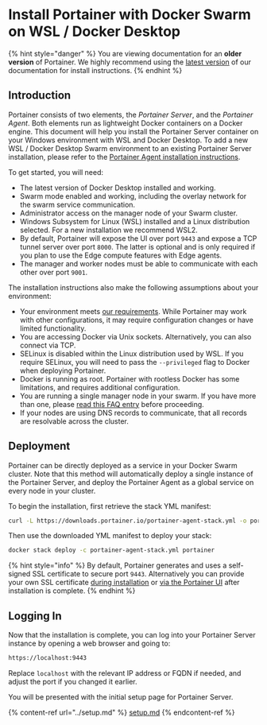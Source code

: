 # Install Portainer with Docker Swarm on WSL / Docker Desktop

{% hint style="danger" %}
You are viewing documentation for an **older version** of Portainer. We highly recommend using the [latest version](https://docs.portainer.io/start/install/server/swarm/wsl) of our documentation for install instructions.
{% endhint %}

## Introduction

Portainer consists of two elements, the _Portainer Server_, and the _Portainer Agent_. Both elements run as lightweight Docker containers on a Docker engine. This document will help you install the Portainer Server container on your Windows environment with WSL and Docker Desktop. To add a new WSL / Docker Desktop Swarm environment to an existing Portainer Server installation, please refer to the [Portainer Agent installation instructions](../../agent/swarm/wsl.md).

To get started, you will need:

* The latest version of Docker Desktop installed and working.
* Swarm mode enabled and working, including the overlay network for the swarm service communication.
* Administrator access on the manager node of your Swarm cluster.
* Windows Subsystem for Linux (WSL) installed and a Linux distribution selected. For a new installation we recommend WSL2.
* By default, Portainer will expose the UI over port `9443` and expose a TCP tunnel server over port `8000`. The latter is optional and is only required if you plan to use the Edge compute features with Edge agents.
* The manager and worker nodes must be able to communicate with each other over port `9001`.

The installation instructions also make the following assumptions about your environment:

* Your environment meets [our requirements](../../../requirements-and-prerequisites.md). While Portainer may work with other configurations, it may require configuration changes or have limited functionality.
* You are accessing Docker via Unix sockets. Alternatively, you can also connect via TCP.
* SELinux is disabled within the Linux distribution used by WSL. If you require SELinux, you will need to pass the `--privileged` flag to Docker when deploying Portainer.
* Docker is running as root. Portainer with rootless Docker has some limitations, and requires additional configuration.
* You are running a single manager node in your swarm. If you have more than one, please [read this FAQ entry](../../../../faq/installing/how-can-i-ensure-portainers-configuration-is-retained.md#docker-swarm) before proceeding.
* If your nodes are using DNS records to communicate, that all records are resolvable across the cluster.

## Deployment

Portainer can be directly deployed as a service in your Docker Swarm cluster. Note that this method will automatically deploy a single instance of the Portainer Server, and deploy the Portainer Agent as a global service on every node in your cluster.

To begin the installation, first retrieve the stack YML manifest:

```bash
curl -L https://downloads.portainer.io/portainer-agent-stack.yml -o portainer-agent-stack.yml
```

Then use the downloaded YML manifest to deploy your stack:

```bash
docker stack deploy -c portainer-agent-stack.yml portainer
```

{% hint style="info" %}
By default, Portainer generates and uses a self-signed SSL certificate to secure port `9443`. Alternatively you can provide your own SSL certificate [during installation](../../../../advanced/ssl.md#docker-swarm) or [via the Portainer UI](../../../../admin/settings/#ssl-certificate) after installation is complete.
{% endhint %}

## Logging In

Now that the installation is complete, you can log into your Portainer Server instance by opening a web browser and going to:

```bash
https://localhost:9443
```

Replace `localhost` with the relevant IP address or FQDN if needed, and adjust the port if you changed it earlier.

You will be presented with the initial setup page for Portainer Server.

{% content-ref url="../setup.md" %}
[setup.md](../setup.md)
{% endcontent-ref %}
